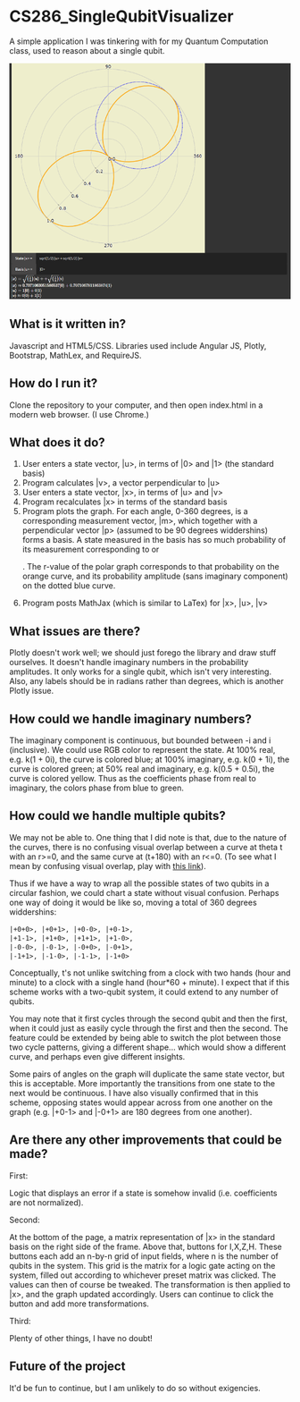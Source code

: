 # CS286_SingleQubitVisualizer

A simple application I was tinkering with for my Quantum Computation class, used to reason about a single qubit.

![](https://raw.githubusercontent.com/akalenda/CS286_SingleQubitVisualizer/master/screenshot.png)

## What is it written in?

Javascript and HTML5/CSS. Libraries used include Angular JS, Plotly, Bootstrap, MathLex, and RequireJS.

## How do I run it?

Clone the repository to your computer, and then open index.html in a modern web browser. (I use Chrome.)

## What does it do?

1. User enters a state vector, |u>, in terms of |0> and |1> (the standard basis)
2. Program calculates |v>, a vector perpendicular to |u>
3. User enters a state vector, |x>, in terms of |u> and |v>
4. Program recalculates |x> in terms of the standard basis
5. Program plots the graph. For each angle, 0-360 degrees, is a corresponding measurement vector, |m>,
   which together with a perpendicular vector |p> (assumed to be 90 degrees widdershins) forms
   a basis. A state measured in the basis has so much probability of its measurement corresponding
   to <m> or <p>. The r-value of the polar graph corresponds to that probability on the orange curve,
   and its probability amplitude (sans imaginary component) on the dotted blue curve.
6. Program posts MathJax (which is similar to LaTex) for |x>, |u>, |v>

## What issues are there?

Plotly doesn't work well; we should just forego the library and draw stuff ourselves. It doesn't
handle imaginary numbers in the probability amplitudes. It only works for a single qubit, 
which isn't very interesting. Also, any labels should be in radians rather than degrees, which
is another Plotly issue.

## How could we handle imaginary numbers?

The imaginary component is continuous, but bounded between -i and i (inclusive). We could use RGB
color to represent the state. At 100% real, e.g. k(1 + 0i), the curve is colored blue; at 100% 
imaginary, e.g. k(0 + 1i), the curve is colored green; at 50% real and imaginary, e.g. k(0.5 + 0.5i),
the curve is colored yellow. Thus as the coefficients phase from real to imaginary, the colors
phase from blue to green.

## How could we handle multiple qubits?

We may not be able to. One thing that I did note is that, due to the nature of the curves, there is
no confusing visual overlap between a curve at theta t with an r>=0, and the same curve at
(t+180) with an r<=0. (To see what I mean by confusing visual overlap, play with [this link](1)).

Thus if we have a way to wrap all the possible states of two qubits in a circular fashion, we 
could chart a state without visual confusion. Perhaps one way of doing it would be like so,
moving a total of 360 degrees widdershins:

    |+0+0>, |+0+1>, |+0-0>, |+0-1>,
    |+1-1>, |+1+0>, |+1+1>, |+1-0>,
    |-0-0>, |-0-1>, |-0+0>, |-0+1>,
    |-1+1>, |-1-0>, |-1-1>, |-1+0>
    
Conceptually, t's not unlike switching from a clock with two hands (hour and minute) to a clock
with a single hand (hour*60 + minute). I expect that if this scheme works with a two-qubit
system, it could extend to any number of qubits.

You may note that it first cycles through the second qubit and then the first, when it could
just as easily cycle through the first and then the second. The feature could be extended by
being able to switch the plot between those two cycle patterns, giving a different shape...
which would show a different curve, and perhaps even give different insights.
    
Some pairs of angles on the graph will duplicate the same state vector, but this is acceptable.
More importantly the transitions from one state to the next would be continuous. I have also
visually confirmed that in this scheme, opposing states would appear across from one another
on the graph (e.g. |+0-1> and |-0+1> are 180 degrees from one another).

## Are there any other improvements that could be made?

First:

Logic that displays an error if a state is somehow invalid (i.e. coefficients are not
normalized).

Second:

At the bottom of the page, a matrix representation of |x> in the standard basis
on the right side of the frame. Above that, buttons for I,X,Z,H. These buttons each
add an n-by-n grid of input fields, where n is the number of qubits in the system.
This grid is the matrix for a logic gate acting on the system, filled out according
to whichever preset matrix was clicked. The values can then of course be tweaked.
The transformation is then applied to |x>, and the graph updated accordingly. Users 
can continue to click the button and add more transformations.

Third:

Plenty of other things, I have no doubt!

## Future of the project

It'd be fun to continue, but I am unlikely to do so without exigencies.

[1]: https://www.desmos.com/calculator/0ovfwwmfrb
